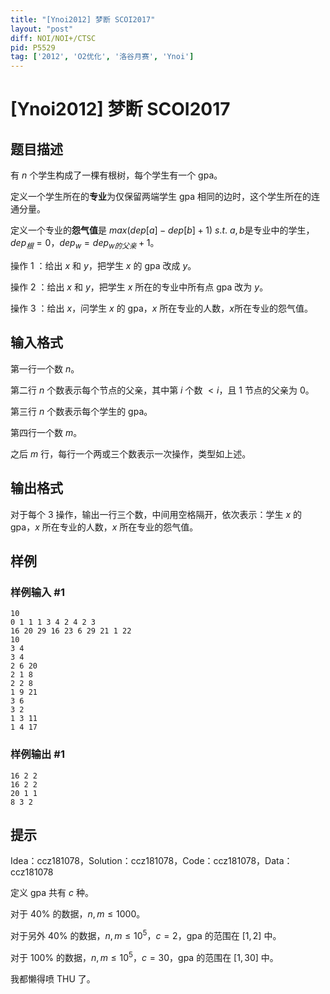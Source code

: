 ```yaml
---
title: "[Ynoi2012] 梦断 SCOI2017"
layout: "post"
diff: NOI/NOI+/CTSC
pid: P5529
tag: ['2012', 'O2优化', '洛谷月赛', 'Ynoi']
---
```

# [Ynoi2012] 梦断 SCOI2017
## 题目描述

有 $n$ 个学生构成了一棵有根树，每个学生有一个 $\text{gpa}$。

定义一个学生所在的**专业**为仅保留两端学生 $\text{gpa}$ 相同的边时，这个学生所在的连通分量。

定义一个专业的**怨气值**是 $max(dep[a]-dep[b]+1)$ $s.t$. $a,b$是专业中的学生，$dep_{根}=0$，$dep_{w}=dep_{w的父亲}+1$。

操作 1 ：给出 $x$ 和 $y$，把学生 $x$ 的 $\text{gpa}$ 改成 $y$。

操作 2 ：给出 $x$ 和 $y$，把学生 $x$ 所在的专业中所有点 $\text{gpa}$ 改为 $y$。

操作 3 ：给出 $x$，问学生 $x$ 的 $\text{gpa}$，$x$ 所在专业的人数，$x$所在专业的怨气值。
## 输入格式

第一行一个数 $n$。

第二行 $n$ 个数表示每个节点的父亲，其中第 $i$ 个数 $<i$，且 $1$ 节点的父亲为 $0$。

第三行 $n$ 个数表示每个学生的 $\text{gpa}$。

第四行一个数 $m$。

之后 $m$ 行，每行一个两或三个数表示一次操作，类型如上述。
## 输出格式

对于每个 $3$ 操作，输出一行三个数，中间用空格隔开，依次表示：学生 $x$ 的 $\text{gpa}$，$x$ 所在专业的人数，$x$ 所在专业的怨气值。
## 样例

### 样例输入 #1
```
10
0 1 1 1 3 4 2 4 2 3
16 20 29 16 23 6 29 21 1 22
10
3 4
3 4
2 6 20
2 1 8
2 2 8
1 9 21
3 6
3 2
1 3 11
1 4 17

```
### 样例输出 #1
```
16 2 2
16 2 2
20 1 1
8 3 2

```
## 提示

Idea：ccz181078，Solution：ccz181078，Code：ccz181078，Data：ccz181078

定义 $\text{gpa}$ 共有 $c$ 种。

对于 $40\%$ 的数据，$n,m \le 1000$。

对于另外 $40\%$ 的数据，$n,m \le 10^{5}$，$c=2$，$\text{gpa}$ 的范围在 $[1,2]$ 中。

对于 $100\%$ 的数据，$n,m \le 10^5$，$c=30$，$\text{gpa}$ 的范围在 $[1,30]$ 中。

我都懒得喷 THU 了。
